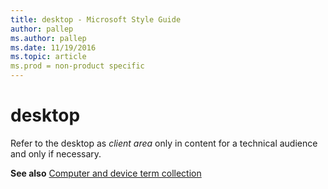 ```yaml
---
title: desktop - Microsoft Style Guide
author: pallep
ms.author: pallep
ms.date: 11/19/2016
ms.topic: article
ms.prod = non-product specific
---
```


# desktop

Refer to the desktop as *client area* only in content for a technical audience and only if necessary.

**See also** [](/style-guide/a-z-word-list-term-collections/term-collections/computer-device-terms)[Computer and device term collection](/style-guide/a-z-word-list-term-collections/term-collections/computer-device-terms)

